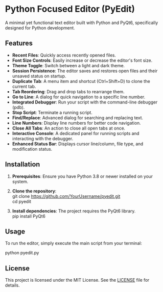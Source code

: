 # **Python Focused Editor (PyEdit)**

A minimal yet functional text editor built with Python and PyQt6, specifically designed for Python development.

## **Features**

* **Recent Files**: Quickly access recently opened files.  
* **Font Size Controls**: Easily increase or decrease the editor's font size.  
* **Theme Toggle**: Switch between a light and dark theme.  
* **Session Persistence**: The editor saves and restores open files and their unsaved status on startup.  
* **Duplicate Tab**: A menu item and shortcut (Ctrl+Shift+D) to clone the current tab.  
* **Tab Reordering**: Drag and drop tabs to rearrange them.  
* **Go to Line**: A dialog for quick navigation to a specific line number.  
* **Integrated Debugger**: Run your script with the command-line debugger (pdb).  
* **Stop Script**: Terminate a running script.  
* **Find/Replace**: Advanced dialog for searching and replacing text.  
* **Line Numbers**: Display line numbers for better code navigation.  
* **Close All Tabs**: An action to close all open tabs at once.  
* **Interactive Console**: A dedicated panel for running scripts and interacting with the debugger.  
* **Enhanced Status Bar**: Displays cursor line/column, file type, and modification status.

## **Installation**

1. **Prerequisites**: Ensure you have Python 3.8 or newer installed on your system.  
2. **Clone the repository**:  
   git clone https://github.com/YourUsername/pyedit.git  
   cd pyedit

3. **Install dependencies**: The project requires the PyQt6 library.  
   pip install PyQt6

## **Usage**

To run the editor, simply execute the main script from your terminal:

python pyedit.py

## **License**

This project is licensed under the MIT License. See the [LICENSE](https://www.google.com/search?q=LICENSE) file for details.
